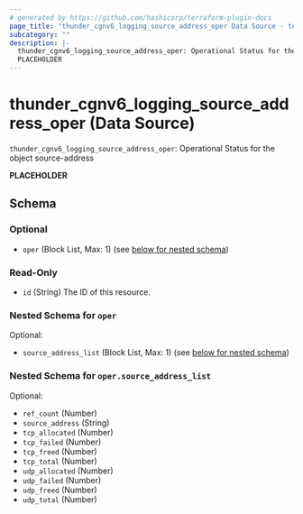 ```yaml
---
# generated by https://github.com/hashicorp/terraform-plugin-docs
page_title: "thunder_cgnv6_logging_source_address_oper Data Source - terraform-provider-thunder"
subcategory: ""
description: |-
  thunder_cgnv6_logging_source_address_oper: Operational Status for the object source-address
  PLACEHOLDER
---
```


# thunder_cgnv6_logging_source_address_oper (Data Source)

`thunder_cgnv6_logging_source_address_oper`: Operational Status for the object source-address

__PLACEHOLDER__



<!-- schema generated by tfplugindocs -->
## Schema

### Optional

- `oper` (Block List, Max: 1) (see [below for nested schema](#nestedblock--oper))

### Read-Only

- `id` (String) The ID of this resource.

<a id="nestedblock--oper"></a>
### Nested Schema for `oper`

Optional:

- `source_address_list` (Block List, Max: 1) (see [below for nested schema](#nestedblock--oper--source_address_list))

<a id="nestedblock--oper--source_address_list"></a>
### Nested Schema for `oper.source_address_list`

Optional:

- `ref_count` (Number)
- `source_address` (String)
- `tcp_allocated` (Number)
- `tcp_failed` (Number)
- `tcp_freed` (Number)
- `tcp_total` (Number)
- `udp_allocated` (Number)
- `udp_failed` (Number)
- `udp_freed` (Number)
- `udp_total` (Number)


